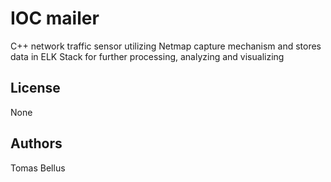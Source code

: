 # IOC mailer

C++ network traffic sensor utilizing Netmap capture mechanism and stores data in ELK Stack for further processing, analyzing and visualizing

## License

None

## Authors

Tomas Bellus
